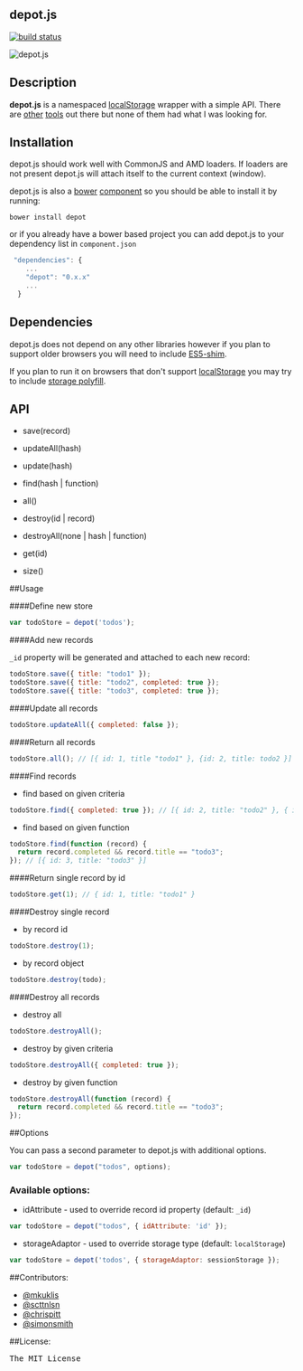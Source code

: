 ## depot.js

[![build status](https://secure.travis-ci.org/mkuklis/depot.js.png)](http://travis-ci.org/mkuklis/depot.js)

![depot.js](http://oi45.tinypic.com/xoiq7l.jpg)


## Description

**depot.js** is a namespaced [localStorage](http://diveintohtml5.info/storage.html) wrapper with a simple API.
There are [other](http://brian.io/lawnchair/) [tools](https://github.com/marcuswestin/store.js/) out there but none
of them had what I was looking for.


## Installation

depot.js should work well with CommonJS and AMD loaders.
If loaders are not present depot.js will attach itself to the current context (window).

depot.js is also a [bower](https://github.com/twitter/bower) [component](http://sindresorhus.com/bower-components/) so you should be able to install it by running:

`bower install depot`

or if you already have a bower based project you can add depot.js to your dependency list in `component.json`

```js
 "dependencies": {
    ...
    "depot": "0.x.x"
    ...
  }
```


## Dependencies

depot.js does not depend on any other libraries however if you plan to support older browsers you will need to include [ES5-shim](https://github.com/kriskowal/es5-shim).

If you plan to run it on browsers that don't support [localStorage](http://diveintohtml5.info/storage.html) you may try to include [storage polyfill](https://gist.github.com/remy/350433).

## API

+ save(record)

+ updateAll(hash)

+ update(hash)

+ find(hash | function)

+ all()

+ destroy(id | record)

+ destroyAll(none | hash | function)

+ get(id)

+ size()

##Usage

####Define new store

```js
var todoStore = depot('todos');
```

####Add new records

`_id` property will be generated and attached to each new record:

```js
todoStore.save({ title: "todo1" });
todoStore.save({ title: "todo2", completed: true });
todoStore.save({ title: "todo3", completed: true });
```

####Update all records

```js
todoStore.updateAll({ completed: false });
```

####Return all records

```js
todoStore.all(); // [{ id: 1, title "todo1" }, {id: 2, title: todo2 }]
```

####Find records

* find based on given criteria

```js
todoStore.find({ completed: true }); // [{ id: 2, title: "todo2" }, { id: 3, title: "todo3" }]
```

* find based on given function

```js
todoStore.find(function (record) {
  return record.completed && record.title == "todo3";
}); // [{ id: 3, title: "todo3" }]
```


####Return single record by id

```js
todoStore.get(1); // { id: 1, title: "todo1" }
```

####Destroy single record

* by record id

```js
todoStore.destroy(1);
```

* by record object

```js
todoStore.destroy(todo);
```

####Destroy all records

* destroy all

```js
todoStore.destroyAll();
```

* destroy by given criteria

```js
todoStore.destroyAll({ completed: true });
```

* destroy by given function

```js
todoStore.destroyAll(function (record) {
  return record.completed && record.title == "todo3";
});
```

##Options

You can pass a second parameter to depot.js with additional options.

```js
var todoStore = depot("todos", options);
```

### Available options:

+ idAttribute - used to override record id property (default: `_id`)

```js
var todoStore = depot("todos", { idAttribute: 'id' });
```

+ storageAdaptor - used to override storage type (default: `localStorage`)

```js
var todoStore = depot('todos', { storageAdaptor: sessionStorage });
```


##Contributors:

* [@mkuklis](http://github.com/mkuklis)
* [@scttnlsn](http://github.com/scttnlsn)
* [@chrispitt](http://github.com/chrispitt)
* [@simonsmith](http://github.com/simonsmith)

##License:
<pre>
The MIT License
</pre>
